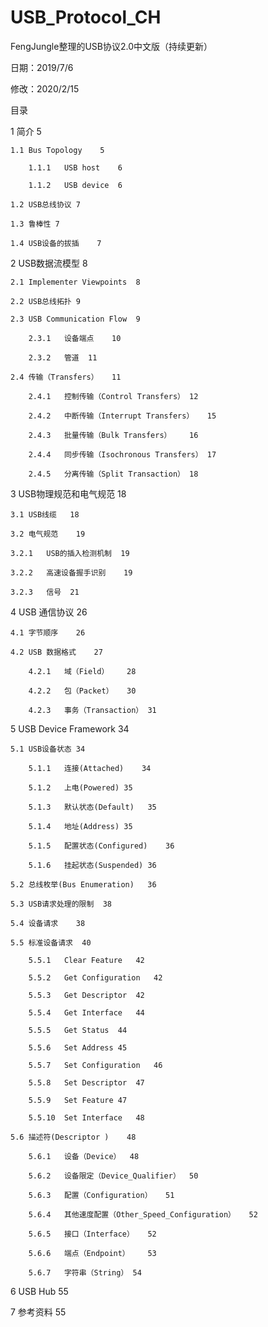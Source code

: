 # USB_Protocol_CH
FengJungle整理的USB协议2.0中文版（持续更新）

日期：2019/7/6

修改：2020/2/15

目录

1	简介	5

	1.1	Bus Topology	5
	
		1.1.1	USB host	6
		
		1.1.2	USB device	6
		
	1.2	USB总线协议	7
	
	1.3	鲁棒性	7
	
	1.4	USB设备的拔插	7
	
2	USB数据流模型	8

	2.1	Implementer Viewpoints	8
	
	2.2	USB总线拓扑	9
	
	2.3	USB Communication Flow	9
	
		2.3.1	设备端点	10
		
		2.3.2	管道	11
		
	2.4	传输（Transfers）	11
	
		2.4.1	控制传输（Control Transfers）	12
		
		2.4.2	中断传输（Interrupt Transfers）	15
		
		2.4.3	批量传输（Bulk Transfers）	16
		
		2.4.4	同步传输（Isochronous Transfers）	17
		
		2.4.5	分离传输（Split Transaction）	18
		
3	USB物理规范和电气规范	18

	3.1	USB线缆	18
	
	3.2	电气规范	19
	
	3.2.1	USB的插入检测机制	19
	
	3.2.2	高速设备握手识别	19
	
	3.2.3	信号	21
	
4	USB 通信协议	26

	4.1	字节顺序	26
	
	4.2	USB 数据格式	27
	
		4.2.1	域（Field）	28
		
		4.2.2	包（Packet）	30
		
		4.2.3	事务（Transaction）	31
		
5	USB Device Framework	34

	5.1	USB设备状态	34
	
		5.1.1	连接(Attached)	34
		
		5.1.2	上电(Powered)	35
		
		5.1.3	默认状态(Default)	35
		
		5.1.4	地址(Address)	35
		
		5.1.5	配置状态(Configured)	36
		
		5.1.6	挂起状态(Suspended)	36
		
	5.2	总线枚举(Bus Enumeration)	36
	
	5.3	USB请求处理的限制	38
	
	5.4	设备请求	38
	
	5.5	标准设备请求	40
	
		5.5.1	Clear Feature	42
		
		5.5.2	Get Configuration	42
		
		5.5.3	Get Descriptor	42
		
		5.5.4	Get Interface	44
		
		5.5.5	Get Status	44
		
		5.5.6	Set Address	45
		
		5.5.7	Set Configuration	46
		
		5.5.8	Set Descriptor	47
		
		5.5.9	Set Feature	47
		
		5.5.10	Set Interface	48
		
	5.6	描述符(Descriptor )	48
	
		5.6.1	设备（Device）	48
		
		5.6.2	设备限定（Device_Qualifier）	50
		
		5.6.3	配置（Configuration）	51
		
		5.6.4	其他速度配置（Other_Speed_Configuration）	52
		
		5.6.5	接口（Interface）	52
		
		5.6.6	端点（Endpoint）	53
		
		5.6.7	字符串（String）	54
		
6	USB Hub	55

7	参考资料	55




